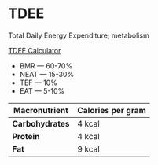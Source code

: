 # TDEE

Total Daily Energy Expenditure; metabolism

[TDEE Calculator](https://tdeecalculator.net)

* BMR — 60-70%
* NEAT — 15-30%
* TEF — 10%
* EAT — 5-10%

| **Macronutrient** | **Calories per gram** |
| ----------------- | --------------------- |
| **Carbohydrates** | 4 kcal                |
| **Protein**       | 4 kcal                |
| **Fat**           | 9 kcal                |
